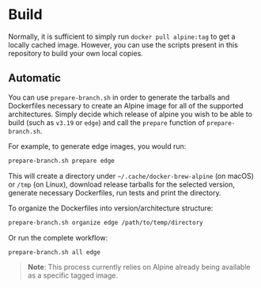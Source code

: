 # Build

Normally, it is sufficient to simply run `docker pull alpine:tag` to get a locally cached image.
However, you can use the scripts present in this repository to build your own local copies.

## Automatic

You can use `prepare-branch.sh` in order to generate the tarballs and Dockerfiles necessary to create an Alpine image for all of the supported architectures.
Simply decide which release of alpine you wish to be able to build (such as `v3.19` or `edge`) and call the `prepare` function of `prepare-branch.sh`.

For example, to generate edge images, you would run:

```bash
prepare-branch.sh prepare edge
```

This will create a directory under `~/.cache/docker-brew-alpine` (on macOS) or `/tmp` (on Linux), download release tarballs for the selected version, generate necessary Dockerfiles, run tests and print the directory.

To organize the Dockerfiles into version/architecture structure:

```bash
prepare-branch.sh organize edge /path/to/temp/directory
```

Or run the complete workflow:

```bash
prepare-branch.sh all edge
```

> **Note**: This process currently relies on Alpine already being available as a specific tagged image.
